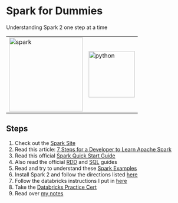 # Spark for Dummies
Understanding Spark 2 one step at a time

<table>
    <tr>
        <td>
            <img src="https://spark.apache.org/images/spark-logo-trademark.png" alt="spark" width="200">
        </td>
        <td>
            <img src="https://www.python.org/static/opengraph-icon-200x200.png" alt="python" width="125">
        </td>
    </tr>
</table>

## Steps

1. Check out the [Spark Site](https://spark.apache.org/)
2. Read this article: [7 Steps for a Developer to Learn Apache Spark](https://pages.databricks.com/rs/094-YMS-629/images/7-steps-for-a-developer-to-learn-apache-spark.pdf?mkt_tok=eyJpIjoiTlRZM05EYzNOakF6WmpaayIsInQiOiJOXC9lQTdEdVhmQllRQ2pJREJMdEZuVFFBXC9COXdjSnUyd1k2aTRKUkZIeUFsUHpHXC9tRitBQzZybmdXRm95U1dpWm80aEFmK2FaQ3ByRzVvUTZPY1RQTkk4WUtRdUszVHlKaE5ZUW5kWlBvaUVwUmtiZTk5NE53Nk03Q1wvemJWbzUifQ%3D%3D)
3. Read this official [Spark Quick Start Guide](https://spark.apache.org/docs/latest/quick-start.html)
4. Also read the official [RDD](https://spark.apache.org/docs/latest/rdd-programming-guide.html) and [SQL](https://spark.apache.org/docs/latest/sql-programming-guide.html) guides
5. Read and try to understand these [Spark Examples](https://spark.apache.org/examples.html)
6. Install Spark 2 and follow the directions listed [here](./projects/jupyter/README.md)
7. Follow the databricks instructions I put in [here](./projects/databricks)
8. Take the [Databricks Practice Cert](https://databricks-prod-cloudfront.cloud.databricks.com/public/793177bc53e528530b06c78a4fa0e086/0/6221173/100020/latest.html)
9. Read over [my notes](./Everything.md)
